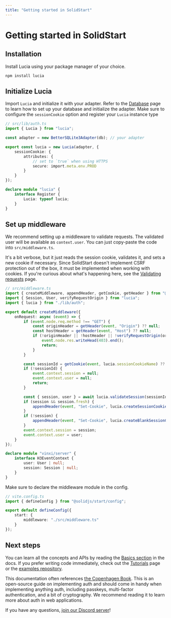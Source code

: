 ```yaml
---
title: "Getting started in SolidStart"
---
```


# Getting started in SolidStart

## Installation

Install Lucia using your package manager of your choice.

```
npm install lucia
```

## Initialize Lucia

Import `Lucia` and initialize it with your adapter. Refer to the [Database](/database) page to learn how to set up your database and initialize the adapter. Make sure to configure the `sessionCookie` option and register your `Lucia` instance type

```ts
// src/lib/auth.ts
import { Lucia } from "lucia";

const adapter = new BetterSQLite3Adapter(db); // your adapter

export const lucia = new Lucia(adapter, {
	sessionCookie: {
		attributes: {
			// set to `true` when using HTTPS
			secure: import.meta.env.PROD
		}
	}
});

declare module "lucia" {
	interface Register {
		Lucia: typeof lucia;
	}
}
```

## Set up middleware

We recommend setting up a middleware to validate requests. The validated user will be available as `context.user`. You can just copy-paste the code into `src/middleware.ts`.

It's a bit verbose, but it just reads the session cookie, validates it, and sets a new cookie if necessary. Since SolidStart doesn't implement CSRF protection out of the box, it must be implemented when working with cookies. If you're curious about what's happening here, see the [Validating requests](/guides/validate-session-cookies/solidstart) page.

```ts
// src/middleware.ts
import { createMiddleware, appendHeader, getCookie, getHeader } from "@solidjs/start/server";
import { Session, User, verifyRequestOrigin } from "lucia";
import { lucia } from "./lib/auth";

export default createMiddleware({
	onRequest: async (event) => {
		if (event.node.req.method !== "GET") {
			const originHeader = getHeader(event, "Origin") ?? null;
			const hostHeader = getHeader(event, "Host") ?? null;
			if (!originHeader || !hostHeader || !verifyRequestOrigin(originHeader, [hostHeader])) {
				event.node.res.writeHead(403).end();
				return;
			}
		}

		const sessionId = getCookie(event, lucia.sessionCookieName) ?? null;
		if (!sessionId) {
			event.context.session = null;
			event.context.user = null;
			return;
		}

		const { session, user } = await lucia.validateSession(sessionId);
		if (session && session.fresh) {
			appendHeader(event, "Set-Cookie", lucia.createSessionCookie(session.id).serialize());
		}
		if (!session) {
			appendHeader(event, "Set-Cookie", lucia.createBlankSessionCookie().serialize());
		}
		event.context.session = session;
		event.context.user = user;
	}
});

declare module "vinxi/server" {
	interface H3EventContext {
		user: User | null;
		session: Session | null;
	}
}
```

Make sure to declare the middleware module in the config.

```ts
// vite.config.ts
import { defineConfig } from "@solidjs/start/config";

export default defineConfig({
	start: {
		middleware: "./src/middleware.ts"
	}
});
```

## Next steps

You can learn all the concepts and APIs by reading the [Basics section](/basics/sessions) in the docs. If you prefer writing code immediately, check out the [Tutorials](/tutorials) page or the [examples repository](https://github.com/lucia-auth/examples/tree/main).

This documentation often references [the Copenhagen Book](https://thecopenhagenbook.com). This is an open-source guide on implementing auth and should come in handy when implementing anything auth, including passkeys, multi-factor authentication, and a bit of cryptography. We recommend reading it to learn more about auth in web applications.

If you have any questions, [join our Discord server](https://discord.com/invite/PwrK3kpVR3)!
